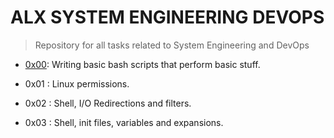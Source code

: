 ALX SYSTEM ENGINEERING DEVOPS
=============================

> Repository for all tasks related to System Engineering and DevOps


* [0x00](https://github.com/detoyas/alx-system_engineering-devops/tree/master/0x00-shell_basics): Writing basic bash scripts that perform basic stuff.

* 0x01 : Linux permissions.

* 0x02 : Shell, I/O Redirections and filters.

* 0x03 : Shell, init files, variables and expansions.
 
